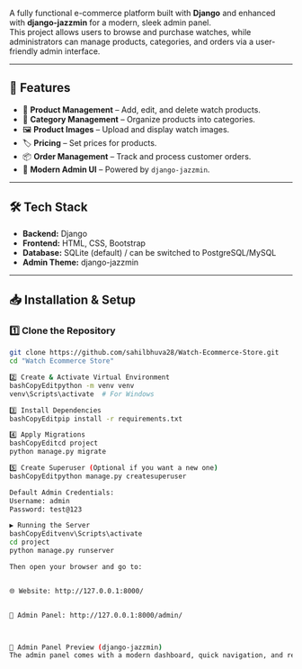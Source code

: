 
A fully functional e-commerce platform built with **Django** and enhanced with **django-jazzmin** for a modern, sleek admin panel.  
This project allows users to browse and purchase watches, while administrators can manage products, categories, and orders via a user-friendly admin interface.

---

## 📌 Features
- 🛒 **Product Management** – Add, edit, and delete watch products.
- 📂 **Category Management** – Organize products into categories.
- 🖼 **Product Images** – Upload and display watch images.
- 🏷 **Pricing** – Set prices for products.
- 📦 **Order Management** – Track and process customer orders.
- 🎨 **Modern Admin UI** – Powered by `django-jazzmin`.

---

## 🛠 Tech Stack
- **Backend:** Django
- **Frontend:** HTML, CSS, Bootstrap
- **Database:** SQLite (default) / can be switched to PostgreSQL/MySQL
- **Admin Theme:** django-jazzmin

---

## 📥 Installation & Setup

### 1️⃣ Clone the Repository
```bash
git clone https://github.com/sahilbhuva28/Watch-Ecommerce-Store.git
cd "Watch Ecommerce Store"

2️⃣ Create & Activate Virtual Environment
bashCopyEditpython -m venv venv
venv\Scripts\activate  # For Windows

3️⃣ Install Dependencies
bashCopyEditpip install -r requirements.txt

4️⃣ Apply Migrations
bashCopyEditcd project
python manage.py migrate

5️⃣ Create Superuser (Optional if you want a new one)
bashCopyEditpython manage.py createsuperuser

Default Admin Credentials:
Username: admin
Password: test@123

▶ Running the Server
bashCopyEditvenv\Scripts\activate
cd project
python manage.py runserver

Then open your browser and go to:


🌐 Website: http://127.0.0.1:8000/


🔑 Admin Panel: http://127.0.0.1:8000/admin/



📸 Admin Panel Preview (django-jazzmin)
The admin panel comes with a modern dashboard, quick navigation, and responsive UI — making it easier for you to manage products and orders.